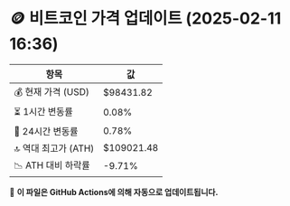 # 🪙 비트코인 가격 업데이트 (2025-02-11 16:36)

| 항목                | 값 |
|--------------------|----------------|
| 💰 현재 가격 (USD) | $98431.82 |
| ⏳ 1시간 변동률    | 0.08% |
| 📆 24시간 변동률   | 0.78% |
| 🔝 역대 최고가 (ATH) | $109021.48 |
| 📉 ATH 대비 하락률 | -9.71% |

🔄 **이 파일은 GitHub Actions에 의해 자동으로 업데이트됩니다.**
